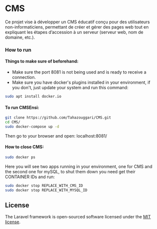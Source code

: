 
# CMS
Ce projet vise à développer un CMS éducatif conçu pour des utilisateurs non-informaticiens, permettant de créer et gérer des pages web tout en expliquant les étapes d’accession à un serveur (serveur web, nom de domaine, etc.).

### How to run

#### Things to make sure of beforehand:
- Make sure the port 8081 is not being used and is ready to receive a connection.
- Make sure you have docker's plugins installed in your environment, if you don't, just update your system and run this command:
```bash
sudo apt install docker.io
```
#### To run CMSEnsi:

```bash
git clone https://github.com/Tahazouggari/CMS.git
cd CMS/
sudo docker-compose up -d
```

Then go to your browser and open: localhost:8081/

#### How to close CMS:

```bash
sudo docker ps
```
Here you will see two apps running in your environment, one for CMS and the second one for mySQL, to shut them down you need get their CONTAINER IDs and run:

```bash
sudo docker stop REPLACE_WITH_CMS_ID
sudo docker stop REPLACE_WITH_MYSQL_ID
```


## License

The Laravel framework is open-sourced software licensed under the [MIT license](https://opensource.org/licenses/MIT).


